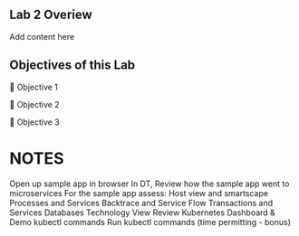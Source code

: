 ## Lab 2 Overiew

Add content here

## Objectives of this Lab

🔷 Objective 1

🔷 Objective 2

🔷 Objective 3

# NOTES
Open up sample app in browser
In DT, Review how the sample app went to microservices
For the sample app assess:
Host view and smartscape
Processes and Services
Backtrace and Service Flow
Transactions and Services
Databases
Technology View
Review Kubernetes Dashboard & Demo kubectl commands
Run kubectl commands (time permitting - bonus)